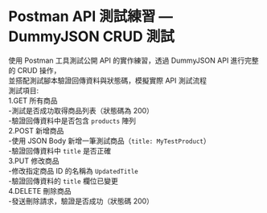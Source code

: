 # Postman API 測試練習 — DummyJSON CRUD 測試
使用 Postman 工具測試公開 API 的實作練習，透過 DummyJSON API 進行完整的 CRUD 操作，<br>
並搭配測試腳本驗證回傳資料與狀態碼，模擬實際 API 測試流程<br>
測試項目:<br>
1.GET 所有商品<br>
-測試是否成功取得商品列表（狀態碼為 200）<br>
-驗證回傳資料中是否包含 `products` 陣列 <br>
2.POST 新增商品<br>
-使用 JSON Body 新增一筆測試商品（`title: MyTestProduct`）<br>
-驗證回傳資料中 `title` 是否正確<br>
3.PUT 修改商品<br>
-修改指定商品 ID 的名稱為 `UpdatedTitle`<br>
-驗證回傳資料的 `title` 欄位已變更<br>
4.DELETE 刪除商品<br>
-發送刪除請求，驗證是否成功（狀態碼 200）<br>
